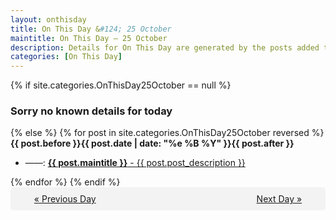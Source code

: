 ```yaml
---
layout: onthisday
title: On This Day &#124; 25 October
maintitle: On This Day — 25 October
description: Details for On This Day are generated by the posts added to the website so the content is subject to changes/updates over time.
categories: [On This Day]
---
```


{% if site.categories.OnThisDay25October == null %}
<h3>Sorry no known details for today</h3>
{% else %}
{% for post in site.categories.OnThisDay25October reversed %}
<strong>{{ post.before }}{{ post.date | date: "%e %B %Y" }}{{ post.after }}</strong>
<ul>
<li> ——: <a class="{{ post.class }}" href="{{ post.url }}"><strong>{{ post.maintitle }}</strong> - {{ post.post_description }}</a></li>
</ul>
{% endfor %}
{% endif %}

<div style="background-color: #f3f3f3; padding: 10px; border-radius: 5px; text-align: center; display: flex; justify-content: space-evenly;">
<a href="/onthisday/10/10-24">« Previous Day</a>
<span style="visibility:hidden;">[ Visit Leap Year February 29 ]</span>
<a href="/onthisday/10/10-26">Next Day »</a>
</div>
